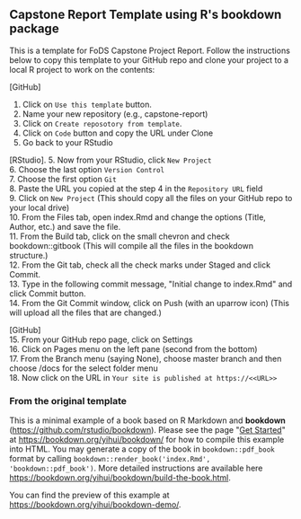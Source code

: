 ## Capstone Report Template using R's bookdown package
This is a template for FoDS Capstone Project Report. Follow the instructions below to copy this template to your GitHub repo and clone your project to a local R project to work on the contents:

[GitHub]  
1. Click on `Use this template` button.  
2. Name your new repository (e.g., capstone-report)  
3. Click on `Create reposotory from template`.  
4. Click on `Code` button and copy the URL under Clone
5. Go back to your RStudio

[RStudio]. 
5. Now from your RStudio, click `New Project`  
6. Choose the last option `Version Control`  
7. Choose the first option `Git`  
8. Paste the URL you copied at the step 4 in the `Repository URL` field  
9. Click on `New Project` (This should copy all the files on your GitHub repo to your local drive)  
10. From the Files tab, open index.Rmd and change the options (Title, Author, etc.) and save the file.  
11. From the Build tab, click on the small chevron and check bookdown::gitbook (This will compile all the files in the bookdown structure.)  
12. From the Git tab, check all the check marks under Staged and click Commit.  
13. Type in the following commit message, "Initial change to index.Rmd" and click Commit button.  
14. From the Git Commit window, click on Push (with an uparrow icon) (This will upload all the files that are changed.)  
  
[GitHub]  
15. From your GitHub repo page, click on Settings  
16. Click on Pages menu on the left pane (second from the bottom)  
17. From the Branch menu (saying None), choose master branch and then choose /docs for the select folder menu  
18. Now click on the URL in `Your site is published at https://<<URL>> `  
  
### From the original template
This is a minimal example of a book based on R Markdown and **bookdown** (https://github.com/rstudio/bookdown). Please see the page "[Get Started](https://bookdown.org/yihui/bookdown/get-started.html)" at https://bookdown.org/yihui/bookdown/ for how to compile this example into HTML. You may generate a copy of the book in `bookdown::pdf_book` format by calling `bookdown::render_book('index.Rmd', 'bookdown::pdf_book')`. More detailed instructions are available here https://bookdown.org/yihui/bookdown/build-the-book.html.

You can find the preview of this example at https://bookdown.org/yihui/bookdown-demo/.
